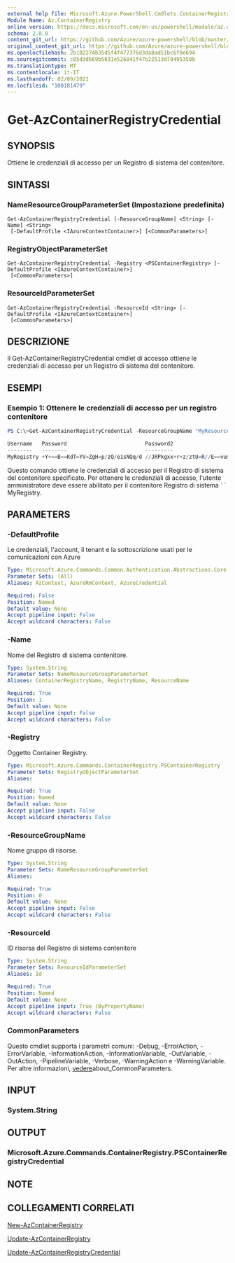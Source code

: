 ```yaml
---
external help file: Microsoft.Azure.PowerShell.Cmdlets.ContainerRegistry.dll-Help.xml
Module Name: Az.ContainerRegistry
online version: https://docs.microsoft.com/en-us/powershell/module/az.containerregistry/get-azcontainerregistrycredential
schema: 2.0.0
content_git_url: https://github.com/Azure/azure-powershell/blob/master/src/ContainerRegistry/ContainerRegistry/help/Get-AzContainerRegistryCredential.md
original_content_git_url: https://github.com/Azure/azure-powershell/blob/master/src/ContainerRegistry/ContainerRegistry/help/Get-AzContainerRegistryCredential.md
ms.openlocfilehash: 2b102274b35d5f4f477376d3da8ad51bc6f0e694
ms.sourcegitcommit: c05d3d669b5631e526841f47b22513d78495350b
ms.translationtype: MT
ms.contentlocale: it-IT
ms.lasthandoff: 02/09/2021
ms.locfileid: "100181479"
---
```

# Get-AzContainerRegistryCredential

## SYNOPSIS
Ottiene le credenziali di accesso per un Registro di sistema del contenitore.

## SINTASSI

### NameResourceGroupParameterSet (Impostazione predefinita)
```
Get-AzContainerRegistryCredential [-ResourceGroupName] <String> [-Name] <String>
 [-DefaultProfile <IAzureContextContainer>] [<CommonParameters>]
```

### RegistryObjectParameterSet
```
Get-AzContainerRegistryCredential -Registry <PSContainerRegistry> [-DefaultProfile <IAzureContextContainer>]
 [<CommonParameters>]
```

### ResourceIdParameterSet
```
Get-AzContainerRegistryCredential -ResourceId <String> [-DefaultProfile <IAzureContextContainer>]
 [<CommonParameters>]
```

## DESCRIZIONE
Il Get-AzContainerRegistryCredential cmdlet di accesso ottiene le credenziali di accesso per un Registro di sistema del contenitore.

## ESEMPI

### Esempio 1: Ottenere le credenziali di accesso per un registro contenitore
```powershell
PS C:\>Get-AzContainerRegistryCredential -ResourceGroupName "MyResourceGroup" -Name "MyRegistry"

Username   Password                         Password2
--------   --------                         ---------
MyRegistry +Y+==B==KdT=YV=ZgH=p/zQ/e1sNQq/d //JRPkgxx+r+z/ztU=R//E==vum=pRKL
```

Questo comando ottiene le credenziali di accesso per il Registro di sistema del contenitore specificato.
Per ottenere le credenziali di accesso, l'utente amministratore deve essere abilitato per il contenitore Registro di sistema \` \` MyRegistry.

## PARAMETERS

### -DefaultProfile
Le credenziali, l'account, il tenant e la sottoscrizione usati per le comunicazioni con Azure

```yaml
Type: Microsoft.Azure.Commands.Common.Authentication.Abstractions.Core.IAzureContextContainer
Parameter Sets: (All)
Aliases: AzContext, AzureRmContext, AzureCredential

Required: False
Position: Named
Default value: None
Accept pipeline input: False
Accept wildcard characters: False
```

### -Name
Nome del Registro di sistema contenitore.

```yaml
Type: System.String
Parameter Sets: NameResourceGroupParameterSet
Aliases: ContainerRegistryName, RegistryName, ResourceName

Required: True
Position: 1
Default value: None
Accept pipeline input: False
Accept wildcard characters: False
```

### -Registry
Oggetto Container Registry.

```yaml
Type: Microsoft.Azure.Commands.ContainerRegistry.PSContainerRegistry
Parameter Sets: RegistryObjectParameterSet
Aliases:

Required: True
Position: Named
Default value: None
Accept pipeline input: False
Accept wildcard characters: False
```

### -ResourceGroupName
Nome gruppo di risorse.

```yaml
Type: System.String
Parameter Sets: NameResourceGroupParameterSet
Aliases:

Required: True
Position: 0
Default value: None
Accept pipeline input: False
Accept wildcard characters: False
```

### -ResourceId
ID risorsa del Registro di sistema contenitore

```yaml
Type: System.String
Parameter Sets: ResourceIdParameterSet
Aliases: Id

Required: True
Position: Named
Default value: None
Accept pipeline input: True (ByPropertyName)
Accept wildcard characters: False
```

### CommonParameters
Questo cmdlet supporta i parametri comuni: -Debug, -ErrorAction, -ErrorVariable, -InformationAction, -InformationVariable, -OutVariable, -OutAction, -PipelineVariable, -Verbose, -WarningAction e -WarningVariable. Per altre informazioni, [vedere](http://go.microsoft.com/fwlink/?LinkID=113216)about_CommonParameters.

## INPUT

### System.String

## OUTPUT

### Microsoft.Azure.Commands.ContainerRegistry.PSContainerRegistryCredential

## NOTE

## COLLEGAMENTI CORRELATI

[New-AzContainerRegistry](New-AzContainerRegistry.md)

[Update-AzContainerRegistry](Update-AzContainerRegistry.md)

[Update-AzContainerRegistryCredential](Update-AzContainerRegistryCredential.md)

